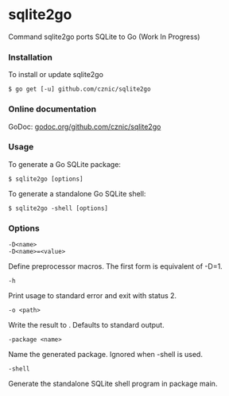 # sqlite2go

Command sqlite2go ports SQLite to Go (Work In Progress)

### Installation

To install or update sqlite2go

    $ go get [-u] github.com/cznic/sqlite2go

### Online documentation

GoDoc: [godoc.org/github.com/cznic/sqlite2go](https://godoc.org/github.com/cznic/sqlite2go)

### Usage

To generate a Go SQLite package:

    $ sqlite2go [options]

To generate a standalone Go SQLite shell:

    $ sqlite2go -shell [options]

### Options

    -D<name>
    -D<name>=<value>

Define preprocessor macros. The first form is equivalent of -D<name>=1.

    -h

Print usage to standard error and exit with status 2.

    -o <path>

Write the result to <path>. Defaults to standard output.

    -package <name>

Name the generated package. Ignored when -shell is used.

    -shell

Generate the standalone SQLite shell program in package main.
